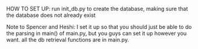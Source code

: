 HOW TO SET UP:
run init_db.py to create the database, making sure that the database does not already exist

Note to Spencer and Heshi: I set it up so that you should just be able to do the parsing in main() of main.py,
but you guys can set it up however you want. all the db retrieval functions are in main.py.